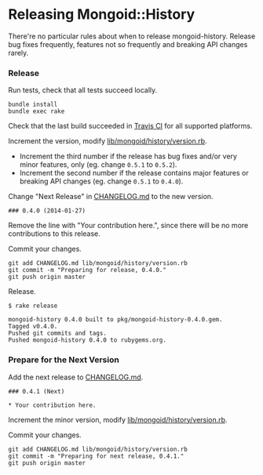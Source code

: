 Releasing Mongoid::History
========================

There're no particular rules about when to release mongoid-history. Release bug fixes frequently, features not so frequently and breaking API changes rarely.

### Release

Run tests, check that all tests succeed locally.

```
bundle install
bundle exec rake
```

Check that the last build succeeded in [Travis CI](https://travis-ci.org/mongoid/mongoid-history) for all supported platforms.

Increment the version, modify [lib/mongoid/history/version.rb](lib/mongoid/history/version.rb).

*  Increment the third number if the release has bug fixes and/or very minor features, only (eg. change `0.5.1` to `0.5.2`).
*  Increment the second number if the release contains major features or breaking API changes (eg. change `0.5.1` to `0.4.0`).

Change "Next Release" in [CHANGELOG.md](CHANGELOG.md) to the new version.

```
### 0.4.0 (2014-01-27)
```

Remove the line with "Your contribution here.", since there will be no more contributions to this release.

Commit your changes.

```
git add CHANGELOG.md lib/mongoid/history/version.rb
git commit -m "Preparing for release, 0.4.0."
git push origin master
```

Release.

```
$ rake release

mongoid-history 0.4.0 built to pkg/mongoid-history-0.4.0.gem.
Tagged v0.4.0.
Pushed git commits and tags.
Pushed mongoid-history 0.4.0 to rubygems.org.
```

### Prepare for the Next Version

Add the next release to [CHANGELOG.md](CHANGELOG.md).

```
### 0.4.1 (Next)

* Your contribution here.
```

Increment the minor version, modify [lib/mongoid/history/version.rb](lib/mongoid/history/version.rb).

Commit your changes.

```
git add CHANGELOG.md lib/mongoid/history/version.rb
git commit -m "Preparing for next release, 0.4.1."
git push origin master
```
